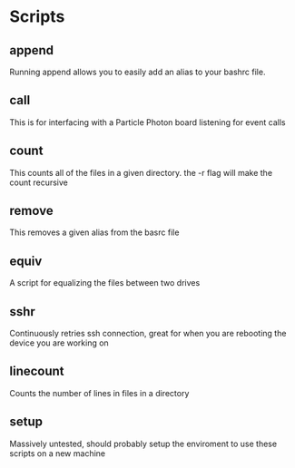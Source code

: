 # Scripts
## append

Running append allows you to easily add an alias to your bashrc file.

## call

This is for interfacing with a Particle Photon board listening for event calls

## count

This counts all of the files in a given directory.
the -r flag will make the count recursive

## remove

This removes a given alias from the basrc file

## equiv

A script for equalizing the files between two drives

## sshr

Continuously retries ssh connection, great for when you are rebooting the device you are working on

## linecount

Counts the number of lines in files in a directory


## setup
Massively untested, should probably setup the enviroment to use these scripts on a new machine
